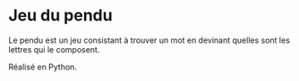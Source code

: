 # Jeu du pendu
Le pendu est un jeu consistant à trouver un mot en devinant quelles sont les lettres qui le composent.

Réalisé en Python.
